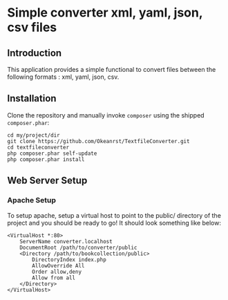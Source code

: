 Simple converter xml, yaml, json, csv files
=======================

Introduction
------------
This application provides a simple functional to convert files between the following formats : xml, yaml, json, csv.

Installation
------------

Clone the repository and manually invoke `composer` using the shipped
`composer.phar`:

    cd my/project/dir
    git clone https://github.com/Okeanrst/TextfileConverter.git
    cd textfileconverter
    php composer.phar self-update
    php composer.phar install

Web Server Setup
----------------

### Apache Setup

To setup apache, setup a virtual host to point to the public/ directory of the
project and you should be ready to go! It should look something like below:

    <VirtualHost *:80>
        ServerName converter.localhost
        DocumentRoot /path/to/converter/public
        <Directory /path/to/bookcollection/public>
            DirectoryIndex index.php
            AllowOverride All
            Order allow,deny
            Allow from all
        </Directory>
    </VirtualHost>

